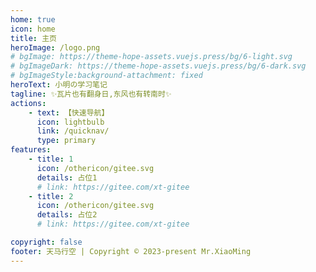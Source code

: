 ```yaml
---
home: true
icon: home
title: 主页
heroImage: /logo.png
# bgImage: https://theme-hope-assets.vuejs.press/bg/6-light.svg
# bgImageDark: https://theme-hope-assets.vuejs.press/bg/6-dark.svg
# bgImageStyle:background-attachment: fixed
heroText: 小明の学习笔记
tagline: ✨瓦片也有翻身日,东风也有转南时✨
actions:
    - text: 【快速导航】
      icon: lightbulb
      link: /quicknav/
      type: primary
features:
    - title: 1
      icon: /othericon/gitee.svg
      details: 占位1
      # link: https://gitee.com/xt-gitee
    - title: 2
      icon: /othericon/gitee.svg
      details: 占位2
      # link: https://gitee.com/xt-gitee

copyright: false
footer: 天马行空 | Copyright © 2023-present Mr.XiaoMing
---
```


<AutoCatalog />